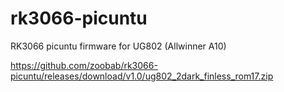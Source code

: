 # rk3066-picuntu
RK3066 picuntu firmware for UG802 (Allwinner A10)

https://github.com/zoobab/rk3066-picuntu/releases/download/v1.0/ug802_2dark_finless_rom17.zip
